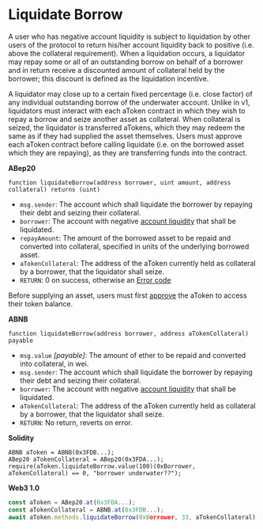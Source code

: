# Liquidate Borrow

A user who has negative account liquidity is subject to liquidation by other users of the protocol to return his/her account liquidity back to positive \(i.e. above the collateral requirement\). When a liquidation occurs, a liquidator may repay some or all of an outstanding borrow on behalf of a borrower and in return receive a discounted amount of collateral held by the borrower; this discount is defined as the liquidation incentive.

A liquidator may close up to a certain fixed percentage \(i.e. close factor\) of any individual outstanding borrow of the underwater account. Unlike in v1, liquidators must interact with each aToken contract in which they wish to repay a borrow and seize another asset as collateral. When collateral is seized, the liquidator is transferred aTokens, which they may redeem the same as if they had supplied the asset themselves. Users must approve each aToken contract before calling liquidate \(i.e. on the borrowed asset which they are repaying\), as they are transferring funds into the contract.

**ABep20**

```text
function liquidateBorrow(address borrower, uint amount, address collateral) returns (uint)
```

* `msg.sender`: The account which shall liquidate the borrower by repaying their debt and seizing their collateral.
* `borrower`: The account with negative [account liquidity](../comptroller/get-account-liquidity.md) that shall be liquidated.
* `repayAmount`: The amount of the borrowed asset to be repaid and converted into collateral, specified in units of the underlying borrowed asset.
* `aTokenCollateral`: The address of the aToken currently held as collateral by a borrower, that the liquidator shall seize.
* `RETURN`: 0 on success, otherwise an [Error code](error-codes.md)

Before supplying an asset, users must first [approve](https://eips.ethereum.org/EIPS/eip-20#approve) the aToken to access their token balance.

**ABNB**

```text
function liquidateBorrow(address borrower, address aTokenCollateral) payable
```

* `msg.value` _\[payable\]_: The amount of ether to be repaid and converted into collateral, in wei.
* `msg.sender`: The account which shall liquidate the borrower by repaying their debt and seizing their collateral.
* `borrower`: The account with negative [account liquidity](../comptroller/get-account-liquidity.md) that shall be liquidated.
* `aTokenCollateral`: The address of the aToken currently held as collateral by a borrower, that the liquidator shall seize.
* `RETURN`: No return, reverts on error.

**Solidity**

```text
ABNB aToken = ABNB(0x3FDB...);
ABep20 aTokenCollateral = ABep20(0x3FDA...);
require(aToken.liquidateBorrow.value(100)(0xBorrower, aTokenCollateral) == 0, "borrower underwater??");
```

**Web3 1.0**

```javascript
const aToken = ABep20.at(0x3FDA...);
const aTokenCollateral = ABNB.at(0x3FDB...);
await aToken.methods.liquidateBorrow(0xBorrower, 33, aTokenCollateral).send({from: 0xLiquidator});
```

